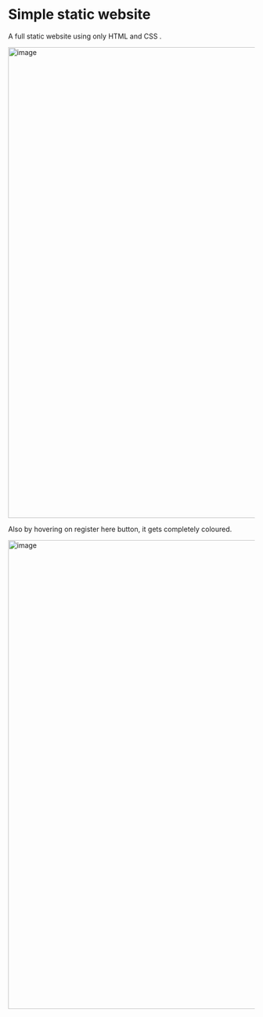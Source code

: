 # Simple static website

A full static website using only HTML and CSS .

<img width="960" alt="image" src="https://user-images.githubusercontent.com/86014533/200386096-631a10c5-f7c7-4862-8f5d-6085ecc00c6a.png">

Also by hovering on register here button, it gets completely coloured.

<img width="956" alt="image" src="https://user-images.githubusercontent.com/86014533/200386424-3656e5fd-64f8-44e6-b37d-0ebb7e677506.png">
